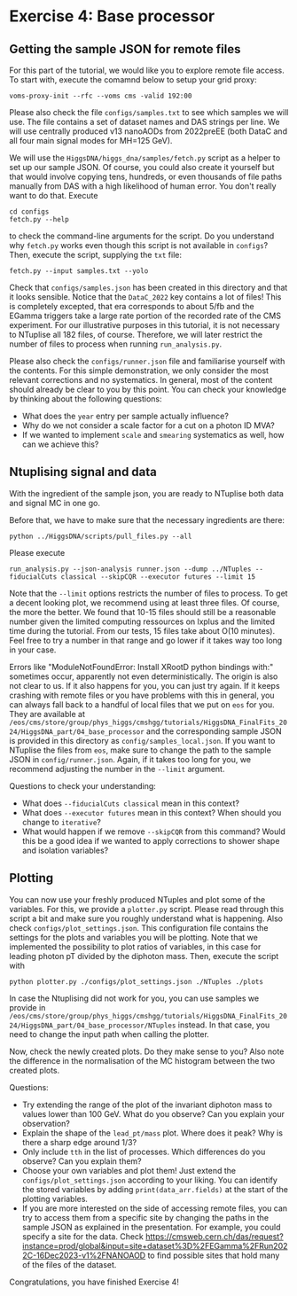 # Exercise 4: Base processor

## Getting the sample JSON for remote files

For this part of the tutorial, we would like you to explore remote file access.
To start with, execute the comamnd below to setup your grid proxy:

```
voms-proxy-init --rfc --voms cms -valid 192:00
```

Please also check the file `configs/samples.txt` to see which samples we will use.
The file contains a set of dataset names and DAS strings per line.
We will use centrally produced v13 nanoAODs from 2022preEE (both DataC and all four main signal modes for MH=125 GeV).

We will use the `HiggsDNA/higgs_dna/samples/fetch.py` script as a helper to set up our sample JSON.
Of course, you could also create it yourself but that would involve copying tens, hundreds, or even thousands of file paths manually from DAS with a high likelihood of human error.
You don't really want to do that.
Execute

```
cd configs
fetch.py --help
```

to check the command-line arguments for the script.
Do you understand why `fetch.py` works even though this script is not available in `configs`?
Then, execute the script, supplying the `txt` file:

```
fetch.py --input samples.txt --yolo
```

Check that `configs/samples.json` has been created in this directory and that it looks sensible.
Notice that the `DataC_2022` key contains a lot of files!
This is completely excepted, that era corresponds to about 5/fb and the EGamma triggers take a large rate portion of the recorded rate of the CMS experiment.
For our illustrative purposes in this tutorial, it is not necessary to NTuplise all 182 files, of course.
Therefore, we will later restrict the number of files to process when running `run_analysis.py`.

Please also check the `configs/runner.json` file and familiarise yourself with the contents.
For this simple demonstration, we only consider the most relevant corrections and no systematics.
In general, most of the content should already be clear to you by this point.
You can check your knowledge by thinking about the following questions:
- What does the `year` entry per sample actually influence?
- Why do we not consider a scale factor for a cut on a photon ID MVA?
- If we wanted to implement `scale` and `smearing` systematics as well, how can we achieve this?

## Ntuplising signal and data

With the ingredient of the sample json, you are ready to NTuplise both data and signal MC in one go.

Before that, we have to make sure that the necessary ingredients are there:
```
python ../HiggsDNA/scripts/pull_files.py --all
```

Please execute

```
run_analysis.py --json-analysis runner.json --dump ../NTuples --fiducialCuts classical --skipCQR --executor futures --limit 15
```

Note that the `--limit` options restricts the number of files to process.
To get a decent looking plot, we recommend using at least three files.
Of course, the more the better.
We found that 10-15 files should still be a reasonable number given the limited computing ressources on lxplus and the limited time during the tutorial.
From our tests, 15 files take about O(10 minutes).
Feel free to try a number in that range and go lower if it takes way too long in your case.

Errors like "ModuleNotFoundError: Install XRootD python bindings with:" sometimes occur, apparently not even deterministically.
The origin is also not clear to us.
If it also happens for you, you can just try again.
If it keeps crashing with remote files or you have problems with this in general, you can always fall back to a handful of local files that we put on `eos` for you.
They are available at `/eos/cms/store/group/phys_higgs/cmshgg/tutorials/HiggsDNA_FinalFits_2024/HiggsDNA_part/04_base_processor` and the corresponding sample JSON is provided in this directory as `config/samples_local.json`.
If you want to NTuplise the files from `eos`, make sure to change the path to the sample JSON in `config/runner.json`.
Again, if it takes too long for you, we recommend adjusting the number in the `--limit` argument.

Questions to check your understanding:
- What does `--fiducialCuts classical` mean in this context?
- What does `--executor futures` mean in this context? When should you change to `iterative`?
- What would happen if we remove `--skipCQR` from this command? Would this be a good idea if we wanted to apply corrections to shower shape and isolation variables?

## Plotting

You can now use your freshly produced NTuples and plot some of the variables.
For this, we provide a `plotter.py` script.
Please read through this script a bit and make sure you roughly understand what is happening.
Also check `configs/plot_settings.json`. This configuration file contains the settings for the plots and variables you will be plotting. Note that we implemented the possibility to plot ratios of variables, in this case for leading photon pT divided by the diphoton mass.
Then, execute the script with
```
python plotter.py ./configs/plot_settings.json ./NTuples ./plots
```
In case the Ntuplising did not work for you, you can use samples we provide in `/eos/cms/store/group/phys_higgs/cmshgg/tutorials/HiggsDNA_FinalFits_2024/HiggsDNA_part/04_base_processor/NTuples` instead. In that case, you need to change the input path when calling the plotter.

Now, check the newly created plots. Do they make sense to you? Also note the difference in the normalisation of the MC histogram between the two created plots.

Questions:
- Try extending the range of the plot of the invariant diphoton mass to values lower than 100 GeV. What do you observe? Can you explain your observation?
- Explain the shape of the `lead_pt/mass` plot. Where does it peak? Why is there a sharp edge around 1/3?
- Only include `tth` in the list of processes. Which differences do you observe? Can you explain them? 
- Choose your own variables and plot them! Just extend the `configs/plot_settings.json` according to your liking. You can identify the stored variables by adding `print(data_arr.fields)` at the start of the plotting variables.
- If you are more interested on the side of accessing remote files, you can try to access them from a specific site by changing the paths in the sample JSON as explained in the presentation. For example, you could specify a site for the data. Check https://cmsweb.cern.ch/das/request?instance=prod/global&input=site+dataset%3D%2FEGamma%2FRun2022C-16Dec2023-v1%2FNANOAOD to find possible sites that hold many of the files of the dataset.

Congratulations, you have finished Exercise 4!